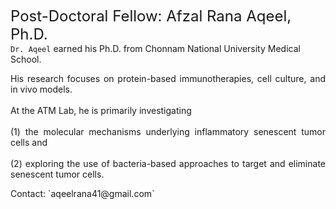<font size=5>Post-Doctoral Fellow: Afzal Rana Aqeel, Ph.D.</font>
<br>
`Dr. Aqeel` earned his Ph.D. from Chonnam National University Medical School.

<p style="text-align: justify;">
His research focuses on protein-based immunotherapies, cell culture, and in vivo models. 
<br>
<br>
At the ATM Lab, he is primarily investigating 
<br>
<br>
(1) the molecular mechanisms underlying inflammatory senescent tumor cells and 
<br>
<br>
(2) exploring the use of bacteria-based approaches to target and eliminate senescent tumor cells.
</p>
Contact: `aqeelrana41@gmail.com`